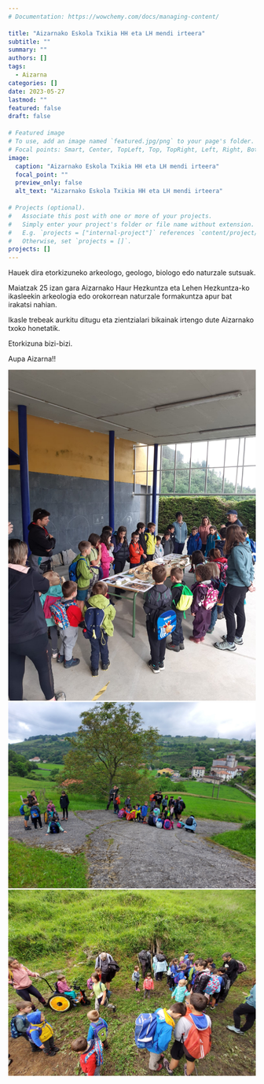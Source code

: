 ```yaml
---
# Documentation: https://wowchemy.com/docs/managing-content/

title: "Aizarnako Eskola Txikia HH eta LH mendi irteera"
subtitle: ""
summary: ""
authors: []
tags: 
  - Aizarna
categories: []
date: 2023-05-27
lastmod: ""
featured: false
draft: false

# Featured image
# To use, add an image named `featured.jpg/png` to your page's folder.
# Focal points: Smart, Center, TopLeft, Top, TopRight, Left, Right, BottomLeft, Bottom, BottomRight.
image:
  caption: "Aizarnako Eskola Txikia HH eta LH mendi irteera"
  focal_point: ""
  preview_only: false
  alt_text: "Aizarnako Eskola Txikia HH eta LH mendi irteera"

# Projects (optional).
#   Associate this post with one or more of your projects.
#   Simply enter your project's folder or file name without extension.
#   E.g. `projects = ["internal-project"]` references `content/project/deep-learning/index.md`.
#   Otherwise, set `projects = []`.
projects: []
---
```


Hauek dira etorkizuneko arkeologo, geologo, biologo edo naturzale sutsuak.

Maiatzak 25 izan gara Aizarnako Haur Hezkuntza eta Lehen Hezkuntza-ko ikasleekin arkeologia edo orokorrean naturzale formakuntza apur bat irakatsi nahian.

Ikasle trebeak aurkitu ditugu eta zientzialari bikainak irtengo dute Aizarnako txoko honetatik.

Etorkizuna bizi-bizi.

Aupa Aizarna!!

![Aizarnako Eskola Txikia HH eta LH mendi irteera](media/1.jpeg)
![Aizarnako Eskola Txikia HH eta LH mendi irteera](media/2.jpeg)
![Aizarnako Eskola Txikia HH eta LH mendi irteera](media/3.jpeg)
